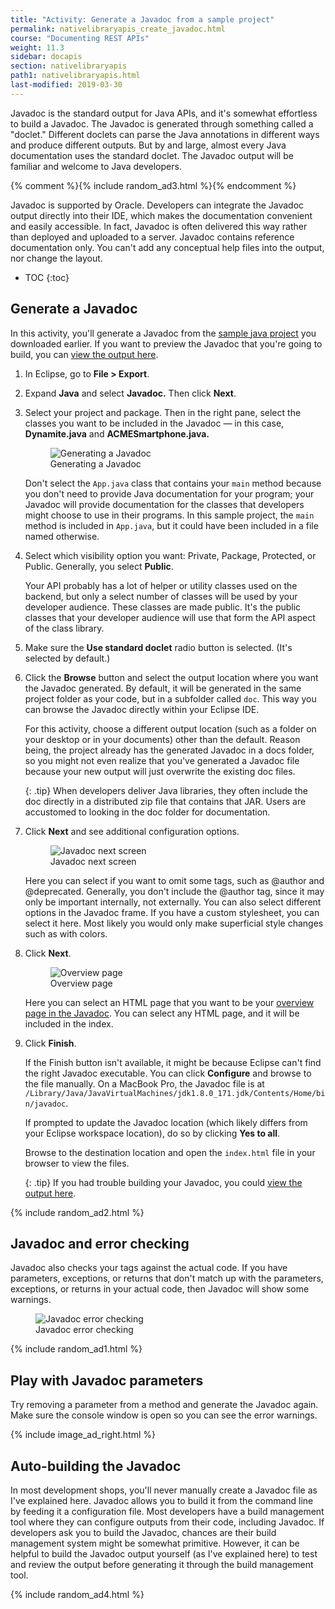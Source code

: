 ```yaml
---
title: "Activity: Generate a Javadoc from a sample project"
permalink: nativelibraryapis_create_javadoc.html
course: "Documenting REST APIs"
weight: 11.3
sidebar: docapis
section: nativelibraryapis
path1: nativelibraryapis.html
last-modified: 2019-03-30
---
```


Javadoc is the standard output for Java APIs, and it's somewhat effortless to build a Javadoc. The Javadoc is generated through something called a "doclet." Different doclets can parse the Java annotations in different ways and produce different outputs. But by and large, almost every Java documentation uses the standard doclet. The Javadoc output will be familiar and welcome to Java developers.

{% comment %}{% include random_ad3.html %}{% endcomment %}

Javadoc is supported by Oracle. Developers can integrate the Javadoc output directly into their IDE, which makes the documentation convenient and easily accessible. In fact, Javadoc is often delivered this way rather than deployed and uploaded to a server. Javadoc contains reference documentation only. You can't add any conceptual help files into the output, nor change the layout.

* TOC
{:toc}

## <i class="fa fa-user-circle"></i> Generate a Javadoc

In this activity, you'll generate a Javadoc from the [sample java project](nativelibraryapis_getting_the_source.html) you downloaded earlier. If you want to preview the Javadoc that you're going to build, you can [view the output here](https://idratherbewriting.com/learnapidoc/assets/files/javadoc/index.html).

1.  In Eclipse, go to **File > Export**.
2.  Expand **Java** and select **Javadoc.** Then click **Next**.
3.  Select your project and package. Then in the right pane, select the classes you want to be included in the Javadoc &mdash; in this case, **Dynamite.java** and **ACMESmartphone.java.**

    <figure><img class="docimage small_medium" src="{{site.media}}/generatejavadoc.png" alt="Generating a Javadoc"><figcaption>Generating a Javadoc</figcaption></figure>

    Don't select the `App.java` class that contains your `main` method because you don't need to provide Java documentation for your program; your Javadoc will provide documentation for the classes that developers might choose to use in their programs. In this sample project, the `main` method is included in `App.java`, but it could have been included in a file named otherwise.

4.  Select which visibility option you want: Private, Package, Protected, or Public. Generally, you select **Public**.

	  Your API probably has a lot of helper or utility classes used on the backend, but only a select number of classes will be used by your developer audience. These classes are made public. It's the public classes that your developer audience will use that form the API aspect of the class library.

5.  Make sure the **Use standard doclet** radio button is selected. (It's selected by default.)
6.  Click the **Browse** button and select the output location where you want the Javadoc generated. By default, it will be generated in the same project folder as your code, but in a subfolder called `doc`. This way you can browse the Javadoc directly within your Eclipse IDE.

    For this activity, choose a different output location (such as a folder on your desktop or in your documents) other than the default. Reason being, the project already has the generated Javadoc in a docs folder, so you might not even realize that you've generated a Javadoc file because your new output will just overwrite the existing doc files.

    {: .tip}
    When developers deliver Java libraries, they often include the doc directly in a distributed zip file that contains that JAR. Users are accustomed to looking in the doc folder for documentation.

7.  Click **Next** and see additional configuration options.

    <figure><img class="docimage small_medium" src="{{site.media}}/javadocnext1.png" alt="Javadoc next screen"><figcaption>Javadoc next screen</figcaption></figure>

	  Here you can select if you want to omit some tags, such as @author and @deprecated. Generally, you don't include the @author tag, since it may only be important internally, not externally. You can also select different options in the Javadoc frame. If you have a custom stylesheet, you can select it here. Most likely you would only make superficial style changes such as with colors.

8.  Click **Next**.

    <figure><img class="docimage small_medium" src="{{site.media}}/generatejavadocnext2.png" alt="Overview page"><figcaption>Overview page</figcaption></figure>

	  Here you can select an HTML page that you want to be your [overview page in the Javadoc](https://docs.oracle.com/javase/7/docs/technotes/tools/windows/javadoc.html#overviewcomment). You can select any HTML page, and it will be included in the index.

9.  Click **Finish**.

    If the Finish button isn't available, it might be because Eclipse can't find the right Javadoc executable. You can click **Configure** and browse to the file manually. On a MacBook Pro, the Javadoc file is at `/Library/Java/JavaVirtualMachines/jdk1.8.0_171.jdk/Contents/Home/bin/javadoc`.

    If prompted to update the Javadoc location (which likely differs from your Eclipse workspace location), do so by clicking **Yes to all**.

    Browse to the destination location and open the `index.html` file in your browser to view the files.

    {: .tip}
    If you had trouble building your Javadoc, you could [view the output here](https://idratherbewriting.com/learnapidoc/assets/files/javadoc/index.html).

{% include random_ad2.html %}

## Javadoc and error checking

Javadoc also checks your tags against the actual code. If you have parameters, exceptions, or returns that don't match up with the parameters, exceptions, or returns in your actual code, then Javadoc will show some warnings.

<figure><img class="docimage medium" src="{{site.media}}/javadocerrorchecking.png" alt="Javadoc error checking"><figcaption>Javadoc error checking</figcaption></figure>

{% include random_ad1.html %}

## <i class="fa fa-user-circle"></i> Play with Javadoc parameters

Try removing a parameter from a method and generate the Javadoc again. Make sure the console window is open so you can see the error warnings.

{% include image_ad_right.html %}

## Auto-building the Javadoc

In most development shops, you'll never manually create a Javadoc file as I've explained here. Javadoc allows you to build it from the command line by feeding it a configuration file. Most developers have a build management tool where they can configure outputs from their code, including Javadoc. If developers ask you to build the Javadoc, chances are their build management system might be somewhat primitive. However, it can be helpful to build the Javadoc output yourself (as I've explained here) to test and review the output before generating it through the build management tool.

{% include random_ad4.html %}
